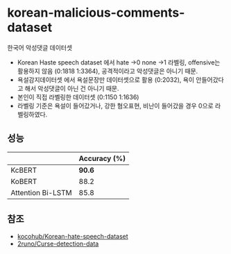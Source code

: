 ﻿# korean-malicious-comments-dataset
 한국어 악성댓글 데이터셋

 - Korean Haste speech dataset 에서 hate ->0 none ->1 라벨링, offensive는 활용하지 않음 (0:1818  1:3364), 공격적이라고 악성댓글은 아니기 때문.
 - 욕설감지데이터셋 에서 욕설문장만 데이터셋으로 활용 (0:2032), 욕이 안들어갔다고 해서 악성댓글이 아닌 건 아니기 때문.
 - 본인이 직접 라벨링한 데이터셋 (0:1150 1:1636)
  - 라벨링 기준은 욕설이 들어갔거나, 강한 혐오표현, 비난이 들어갔을 경우 0으로 라벨링하였다.


## 성능

|                     | Accuracy (%) |
| ----------------- | ------------ |
| KcBERT            | **90.6**    |
| KoBERT            | 88.2        |
| Attention Bi-LSTM | 85.8      |

## 참조
- [kocohub/Korean-hate-speech-dataset](https://github.com/kocohub/korean-hate-speech)
- [2runo/Curse-detection-data](https://github.com/2runo/Curse-detection-data)
